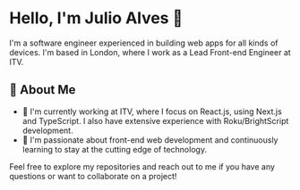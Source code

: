 # Hello, I'm Julio Alves 👋

I'm a software engineer experienced in building web apps for all kinds of devices. I'm based in London, where I work as a Lead Front-end Engineer at ITV.

## 🚀 About Me

- 🔭 I'm currently working at ITV, where I focus on React.js, using Next.js and TypeScript. I also have extensive experience with Roku/BrightScript development.
- 🌱 I'm passionate about front-end web development and continuously learning to stay at the cutting edge of technology.

Feel free to explore my repositories and reach out to me if you have any questions or want to collaborate on a project!

